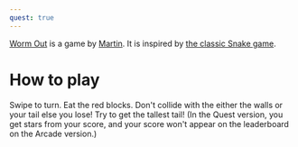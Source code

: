 ```yaml
---
quest: true
---
```


[Worm Out](https://fancade.page.link/XCbk) is a game by [Martin](https://www.fancade.com/wiki/Martin%20Magni.md). It is inspired by [the classic Snake game](https://en.wikipedia.org/wiki/Snake_(video_game_genre)).

# How to play
Swipe to turn. Eat the red blocks. Don't collide with the either the walls or your tail else you lose! Try to get the tallest tail! (In the Quest version, you get stars from your score, and your score won't appear on the leaderboard on the Arcade version.)